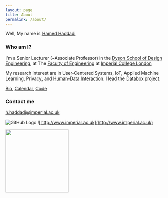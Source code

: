 ```yaml
---
layout: page
title: About
permalink: /about/
---
```


Well, My name is [Hamed Haddadi](http://www.eecs.qmul.ac.uk/~hamed/)

### Who am I?

I'm a Senior Lecturer (~Associate Professor) in the [Dyson School of Design Engineering](http://www.imperial.ac.uk/design-engineering/), at The [Faculty of Engineering](http://www.imperial.ac.uk/engineering/) at [Imperial College London](http://www.imperial.ac.uk)


My research interest are in User-Centered Systems, IoT, Applied Machine Learning, Privacy, and [Human-Data Interaction](http://hdiresearch.org). I lead the [Databox project](http://www.databoxproject.uk/). 

[Bio](bio.txt), [Calendar](https://www.google.com/calendar/embed?src=h.haddadi%40gmail.com), [Code](https://github.com/haddadi)

### Contact me

[h.haddadi@imperial.ac.uk](mailto:h.haddadi@imperial.ac.uk)

![GitHub Logo](http://www.imperial.ac.uk/ImageCropToolT4/imageTool/uploaded-images/Blue-on-white--tojpeg_1495792235526_x1.jpg)
![http://www.imperial.ac.uk](http://www.imperial.ac.uk)

<a href="http://www.imperial.ac.uk"><img src="http://www.imperial.ac.uk/ImageCropToolT4/imageTool/uploaded-images/Blue-on-white--tojpeg_1495792235526_x1.jpg" width="200"/>
